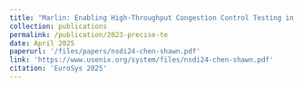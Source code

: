 ```yaml
---
title: "Marlin: Enabling High-Throughput Congestion Control Testing in Large-Scale Networks"
collection: publications
permalink: /publication/2023-precise-te
date: April 2025
paperurl: '/files/papers/nsdi24-chen-shawn.pdf'
link: 'https://www.usenix.org/system/files/nsdi24-chen-shawn.pdf'
citation: 'EuroSys 2025'
---
```

